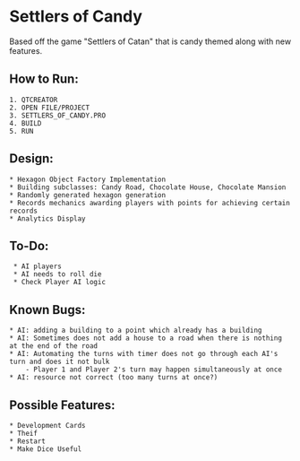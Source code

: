 # Settlers of Candy

Based off the game "Settlers of Catan" that is candy themed along with new features.


## How to Run:
    1. QTCREATOR 
    2. OPEN FILE/PROJECT 
    3. SETTLERS_OF_CANDY.PRO
    4. BUILD
    5. RUN 
    
## Design:
    * Hexagon Object Factory Implementation
    * Building subclasses: Candy Road, Chocolate House, Chocolate Mansion
    * Randomly generated hexagon generation
    * Records mechanics awarding players with points for achieving certain records
    * Analytics Display
    
## To-Do:
     * AI players
     * AI needs to roll die
     * Check Player AI logic
    
## Known Bugs:
    * AI: adding a building to a point which already has a building
    * AI: Sometimes does not add a house to a road when there is nothing at the end of the road
    * AI: Automating the turns with timer does not go through each AI's turn and does it not bulk
        - Player 1 and Player 2's turn may happen simultaneously at once
    * AI: resource not correct (too many turns at once?)

## Possible Features:
    * Development Cards
    * Theif
    * Restart
    * Make Dice Useful
